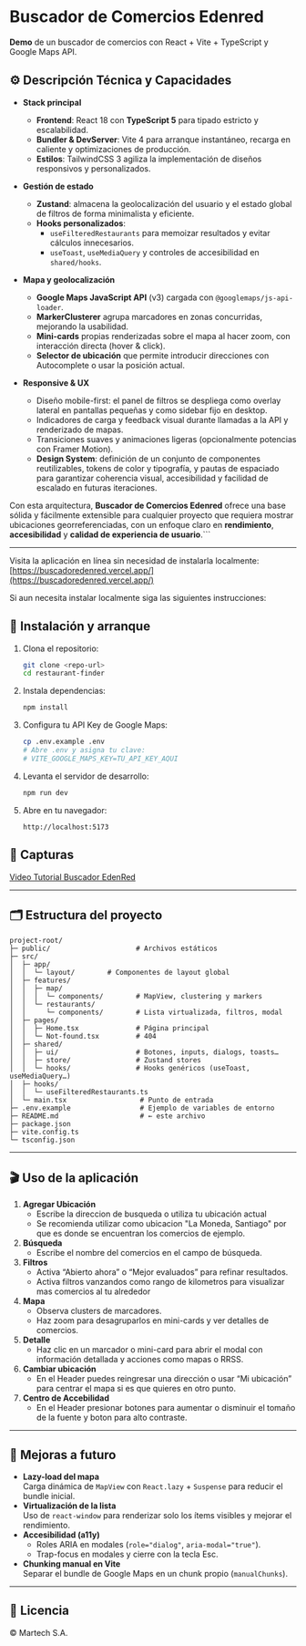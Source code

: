 # Buscador de Comercios Edenred

**Demo** de un buscador de comercios con React + Vite + TypeScript y Google Maps API.

## ⚙️ Descripción Técnica y Capacidades

- **Stack principal**

  - **Frontend**: React 18 con **TypeScript 5** para tipado estricto y escalabilidad.
  - **Bundler & DevServer**: Vite 4 para arranque instantáneo, recarga en caliente y optimizaciones de producción.
  - **Estilos**: TailwindCSS 3 agiliza la implementación de diseños responsivos y personalizados.

- **Gestión de estado**

  - **Zustand**: almacena la geolocalización del usuario y el estado global de filtros de forma minimalista y eficiente.
  - **Hooks personalizados**:
    - `useFilteredRestaurants` para memoizar resultados y evitar cálculos innecesarios.
    - `useToast`, `useMediaQuery` y controles de accesibilidad en `shared/hooks`.

- **Mapa y geolocalización**

  - **Google Maps JavaScript API** (v3) cargada con `@googlemaps/js-api-loader`.
  - **MarkerClusterer** agrupa marcadores en zonas concurridas, mejorando la usabilidad.
  - **Mini-cards** propias renderizadas sobre el mapa al hacer zoom, con interacción directa (hover & click).
  - **Selector de ubicación** que permite introducir direcciones con Autocomplete o usar la posición actual.

- **Responsive & UX**
  - Diseño mobile-first: el panel de filtros se despliega como overlay lateral en pantallas pequeñas y como sidebar fijo en desktop.
  - Indicadores de carga y feedback visual durante llamadas a la API y renderizado de mapas.
  - Transiciones suaves y animaciones ligeras (opcionalmente potencias con Framer Motion).
  - **Design System**: definición de un conjunto de componentes reutilizables, tokens de color y tipografía, y pautas de espaciado para garantizar coherencia visual, accesibilidad y facilidad de escalado en futuras iteraciones.

Con esta arquitectura, **Buscador de Comercios Edenred** ofrece una base sólida y fácilmente extensible para cualquier proyecto que requiera mostrar ubicaciones georreferenciadas, con un enfoque claro en **rendimiento**, **accesibilidad** y **calidad de experiencia de usuario**.```

---

Visita la aplicación en línea sin necesidad de instalarla localmente:
[https://buscadoredenred.vercel.app/](https://buscadoredenred.vercel.app/)

Si aun necesita instalar localmente siga las siguientes instrucciones:

## 🚀 Instalación y arranque

1. Clona el repositorio:
   ```bash
   git clone <repo-url>
   cd restaurant-finder
   ```
2. Instala dependencias:
   ```bash
   npm install
   ```
3. Configura tu API Key de Google Maps:
   ```bash
   cp .env.example .env
   # Abre .env y asigna tu clave:
   # VITE_GOOGLE_MAPS_KEY=TU_API_KEY_AQUI
   ```
4. Levanta el servidor de desarrollo:
   ```bash
   npm run dev
   ```
5. Abre en tu navegador:
   ```
   http://localhost:5173
   ```

## 📸 Capturas
[Video Tutorial Buscador EdenRed](https://www.youtube.com/watch?v=MxiWaMYYubI)

---

## 🗂 Estructura del proyecto

```
project-root/
├─ public/                     # Archivos estáticos
├─ src/
│  ├─ app/
│  │  └─ layout/        # Componentes de layout global
│  ├─ features/
│  │  ├─ map/
│  │  │  └─ components/        # MapView, clustering y markers
│  │  └─ restaurants/
│  │     └─ components/        # Lista virtualizada, filtros, modal
│  ├─ pages/
│  │  ├─ Home.tsx              # Página principal
│  │  └─ Not-found.tsx         # 404
│  ├─ shared/
│  │  ├─ ui/                   # Botones, inputs, dialogs, toasts…
│  │  ├─ store/                # Zustand stores
│  │  └─ hooks/                # Hooks genéricos (useToast, useMediaQuery…)
│  ├─ hooks/
│  │  └─ useFilteredRestaurants.ts
│  └─ main.tsx                  # Punto de entrada
├─ .env.example                 # Ejemplo de variables de entorno
├─ README.md                    # ← este archivo
├─ package.json
├─ vite.config.ts
└─ tsconfig.json
```

---

## 🎬 Uso de la aplicación

1. **Agregar Ubicación**
   - Escribe la direccion de busqueda o utiliza tu ubicación actual
   - Se recomienda utilizar como ubicacion "La Moneda, Santiago" por que es donde se encuentran los comercios de ejemplo.
2. **Búsqueda**
   - Escribe el nombre del comercios en el campo de búsqueda.
3. **Filtros**
   - Activa “Abierto ahora” o “Mejor evaluados” para refinar resultados.
   - Activa filtros vanzandos como rango de kilometros para visualizar mas comercios al tu alrededor
4. **Mapa**
   - Observa clusters de marcadores.
   - Haz zoom para desagruparlos en mini-cards y ver detalles de comercios.
5. **Detalle**
   - Haz clic en un marcador o mini-card para abrir el modal con información detallada y acciones como mapas o RRSS.
6. **Cambiar ubicación**
   - En el Header puedes reingresar una dirección o usar “Mi ubicación” para centrar el mapa si es que quieres en otro punto.
7. **Centro de Accebilidad**
   - En el Header presionar botones para aumentar o disminuir el tomaño de la fuente y boton para alto contraste.

---


## 🔧 Mejoras a futuro

- **Lazy-load del mapa**  
  Carga dinámica de `MapView` con `React.lazy` + `Suspense` para reducir el bundle inicial.
- **Virtualización de la lista**  
  Uso de `react-window` para renderizar solo los ítems visibles y mejorar el rendimiento.
- **Accesibilidad (a11y)**
  - Roles ARIA en modales (`role="dialog"`, `aria-modal="true"`).
  - Trap-focus en modales y cierre con la tecla Esc.
- **Chunking manual en Vite**  
  Separar el bundle de Google Maps en un chunk propio (`manualChunks`).

---

## 📄 Licencia

© Martech S.A.
